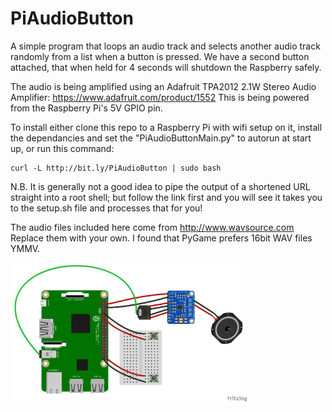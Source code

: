 # PiAudioButton
A simple program that loops an audio track and selects another audio track randomly from a list when a button is pressed. We have a second button attached, that when held for 4 seconds will shutdown the Raspberry safely.

The audio is being amplified using an Adafruit TPA2012 2.1W Stereo Audio Amplifier: https://www.adafruit.com/product/1552 This is being powered from the Raspberry Pi's 5V GPIO pin.

To install either clone this repo to a Raspberry Pi with wifi setup on it, install the dependancies and set the "PiAudioButtonMain.py" to autorun at start up, or run this command:

    curl -L http://bit.ly/PiAudioButton | sudo bash

N.B. It is generally not a good idea to pipe the output of a shortened URL straight into a root shell; but follow the link first and you will see it takes you to the setup.sh file and processes that for you!

The audio files included here come from http://www.wavsource.com Replace them with your own. I found that PyGame prefers 16bit WAV files YMMV.

<img src="PiAudioButton_bb.png" alt="Wiring diagram for PiAudioButton setup" width="75%" height="75%" />
